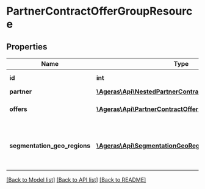 # PartnerContractOfferGroupResource

## Properties
Name | Type | Description | Notes
------------ | ------------- | ------------- | -------------
**id** | **int** | The offer group id. | [optional] 
**partner** | [**\Ageras\Api\NestedPartnerContractOfferGroupResource**](NestedPartnerContractOfferGroupResource.md) |  | [optional] 
**offers** | [**\Ageras\Api\PartnerContractOfferResource[]**](PartnerContractOfferResource.md) | List of connected offers. | [optional] 
**segmentation_geo_regions** | [**\Ageras\Api\SegmentationGeoRegionResource[]**](SegmentationGeoRegionResource.md) | List of indicative regions the partner is interested in. | [optional] 

[[Back to Model list]](../README.md#documentation-for-models) [[Back to API list]](../README.md#documentation-for-api-endpoints) [[Back to README]](../README.md)


